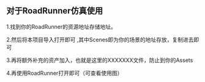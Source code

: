 ## 对于RoadRunner仿真使用

1.找到你的RoadRunner的资源地址存储地址。



2.然后将本项目导入打开即可 ,其中Scenes即为你的场景的地址存放，复制进去即可



3.再将额外补充的资产加入，也就是这里的XXXXXXX文件，防止到你的Assets



4.再使用RoadRunner打开即可（可查看使用图）

